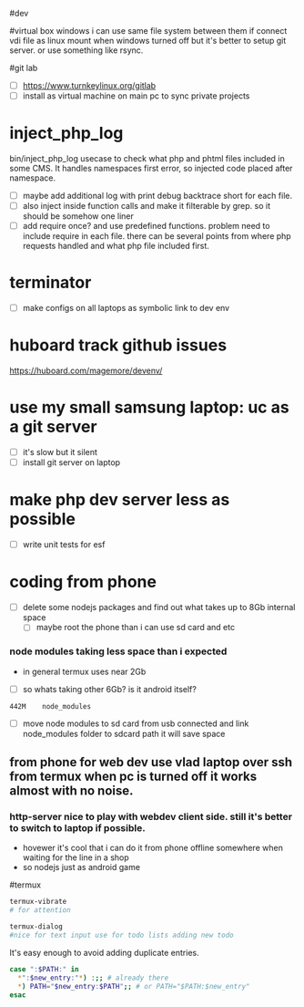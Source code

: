 #dev


#virtual box windows
i can use same file system between them if connect vdi file as linux mount when windows turned off
but it's better to setup git server. or use something like rsync.

#git lab
- [ ] https://www.turnkeylinux.org/gitlab
- [ ] install as virtual machine on main pc to sync private projects

# inject_php_log
bin/inject_php_log usecase to check what php and phtml files included in some CMS. It handles namespaces first error, so injected code placed after namespace.
- [ ] maybe add additional log with print debug backtrace short for each file.
- [ ] also inject inside function calls and make it filterable by grep. so it should be somehow one liner
- [ ] add require once? and use predefined functions. problem need to include require in each file. there can be several points from where php requests handled and what php file included first.

# terminator
- [ ] make configs on all laptops as symbolic link to dev env

# huboard track github issues
https://huboard.com/magemore/devenv/

# use my small samsung laptop: uc as a git server
 - [ ] it's slow but it silent
 - [ ] install git server on laptop

# make php dev server less as possible 
- [ ] write unit tests for esf

# coding from phone
- [ ] delete some nodejs packages and find out what takes up to 8Gb internal space
  - [ ] maybe root the phone than i can use sd card and etc

### node modules taking less space than i expected
 - in general termux uses near 2Gb
 - [ ] so whats taking other 6Gb? is it android itself?
```
442M	node_modules
```
- [ ] move node modules to sd card from usb connected and link node_modules folder to sdcard path it will save space

## from phone for web dev use vlad laptop over ssh from termux when pc is turned off it works almost with no noise.

### http-server nice to play with webdev client side. still it's better to switch to laptop if possible.
  - hovewer it's cool that i can do it from phone offline somewhere when waiting for the line in a shop
  - so nodejs just as android game

#termux
```bash
termux-vibrate 
# for attention

termux-dialog 
#nice for text input use for todo lists adding new todo

```


It's easy enough to avoid adding duplicate entries.
```bash
case ":$PATH:" in
  *":$new_entry:"*) :;; # already there
  *) PATH="$new_entry:$PATH";; # or PATH="$PATH:$new_entry"
esac
```

